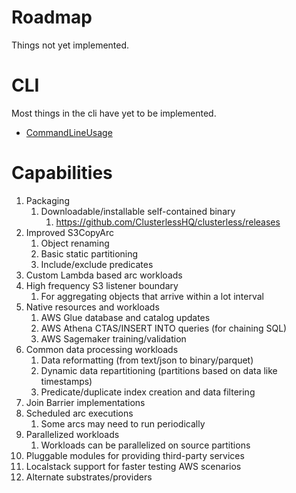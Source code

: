 # Roadmap

Things not yet implemented.

# CLI

Most things in the cli have yet to be implemented.

- [CommandLineUsage](docs/CommandLineUsage.adoc)

# Capabilities

1. Packaging
   1. Downloadable/installable self-contained binary
      1. https://github.com/ClusterlessHQ/clusterless/releases
2. Improved S3CopyArc
   1. Object renaming
   2. Basic static partitioning
   3. Include/exclude predicates
3. Custom Lambda based arc workloads
4. High frequency S3 listener boundary
   1. For aggregating objects that arrive within a lot interval
5. Native resources and workloads
   1. AWS Glue database and catalog updates
   2. AWS Athena CTAS/INSERT INTO queries (for chaining SQL)
   3. AWS Sagemaker training/validation
6. Common data processing workloads
   1. Data reformatting (from text/json to binary/parquet)
   2. Dynamic data repartitioning (partitions based on data like timestamps)
   3. Predicate/duplicate index creation and data filtering
7. Join Barrier implementations
8. Scheduled arc executions
   1. Some arcs may need to run periodically
9. Parallelized workloads
   1. Workloads can be parallelized on source partitions
10. Pluggable modules for providing third-party services
11. Localstack support for faster testing AWS scenarios
12. Alternate substrates/providers
